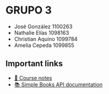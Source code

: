  # GRUPO 3

* José González 1100263
* Nathalie Elías 1098163
* Christian Aquino 1099784
* Amelia Cepeda 1099855

## Important links

* [📝 Course notes](./course-notes.md)
* [📚 Simple Books API documentation](./simple-books-api.md)

